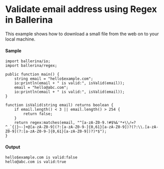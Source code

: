 # Validate email address using Regex in Ballerina

This example shows how to download a small file from the web on to your local machine. 

#### Sample

<!-- MARKDOWN-AUTO-DOCS:START (CODE:src=./../../code/how_to/validating_email.bal) -->
<!-- The below code snippet is automatically added from ./../../code/how_to/validating_email.bal -->
```bal
import ballerina/io;
import ballerina/regex;

public function main() {
    string email = "hello$example.com";
    io:println(email + " is valid:", isValid(email));
    email = "hello@abc.com";
    io:println(email + " is valid:", isValid(email));
}

function isValid(string email) returns boolean {
    if email.length() < 3 || email.length() > 254 {
        return false;
    }
    return regex:matches(email, "^[a-zA-Z0-9.!#$%&'*+\\/=?^_`{|}~-]+@[a-zA-Z0-9](?:[a-zA-Z0-9-]{0,61}[a-zA-Z0-9])?(?:\\.[a-zA-Z0-9](?:[a-zA-Z0-9-]{0,61}[a-zA-Z0-9])?)*$");
}
```
<!-- MARKDOWN-AUTO-DOCS:END -->


#### Output

```
hello$example.com is valid:false
hello@abc.com is valid:true
```